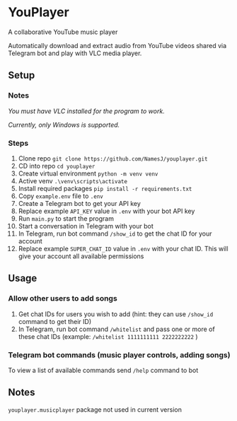 # YouPlayer
A collaborative YouTube music player

Automatically download and extract audio from YouTube videos shared via Telegram bot and play with VLC media player.

## Setup
### Notes
*You must have VLC installed for the program to work.*

*Currently, only Windows is supported.*
### Steps
1. Clone repo `git clone https://github.com/NamesJ/youplayer.git`
2. CD into repo `cd youplayer`
3. Create virtual environment `python -m venv venv`
4. Active venv `.\venv\scripts\activate`
5. Install required packages `pip install -r requirements.txt`
6. Copy `example.env` file to `.env`
7. Create a Telegram bot to get your API key
8. Replace example `API_KEY` value in `.env` with your bot API key
9. Run `main.py` to start the program
10. Start a conversation in Telegram with your bot
11. In Telegram, run bot command `/show_id` to get the chat ID for your account
12. Replace example `SUPER_CHAT_ID` value in `.env` with your chat ID. This will give your account all available permissions

## Usage
### Allow other users to add songs
1. Get chat IDs for users you wish to add (hint: they can use `/show_id` command to get their ID)
2. In Telegram, run bot command `/whitelist` and pass one or more of these chat IDs (example: `/whitelist 1111111111 2222222222` )

### Telegram bot commands (music player controls, adding songs)
To view a list of available commands send `/help` command to bot

## Notes
`youplayer.musicplayer` package not used in current version